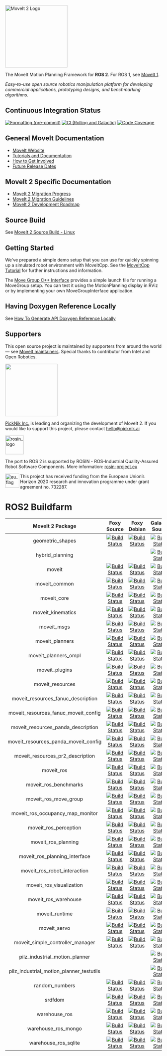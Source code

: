 <img src="https://moveit.ros.org/assets/logo/moveit2/moveit_logo-black.png" alt="MoveIt 2 Logo" width="200"/>

The MoveIt Motion Planning Framework for **ROS 2**. For ROS 1, see [MoveIt 1](https://github.com/ros-planning/moveit).

*Easy-to-use open source robotics manipulation platform for developing commercial applications, prototyping designs, and benchmarking algorithms.*

## Continuous Integration Status

[![Formatting (pre-commit)](https://github.com/ros-planning/moveit2/actions/workflows/format.yaml/badge.svg?branch=main)](https://github.com/ros-planning/moveit2/actions/workflows/format.yaml?query=branch%3Amain)
[![CI (Rolling and Galactic)](https://github.com/ros-planning/moveit2/actions/workflows/ci.yaml/badge.svg?branch=main)](https://github.com/ros-planning/moveit2/actions/workflows/ci.yaml?query=branch%3Amain)
[![Code Coverage](https://codecov.io/gh/ros-planning/moveit2/branch/main/graph/badge.svg?token=W7uHKcY0ly)](https://codecov.io/gh/ros-planning/moveit2)

## General MoveIt Documentation

- [MoveIt Website](http://moveit.ros.org)
- [Tutorials and Documentation](https://ros-planning.github.io/moveit_tutorials/)
- [How to Get Involved](http://moveit.ros.org/about/get_involved/)
- [Future Release Dates](https://moveit.ros.org/#release-versions)

## MoveIt 2 Specific Documentation

- [MoveIt 2 Migration Progress](https://docs.google.com/spreadsheets/d/1aPb3hNP213iPHQIYgcnCYh9cGFUlZmi_06E_9iTSsOI/edit?usp=sharing)
- [MoveIt 2 Migration Guidelines](doc/MIGRATION_GUIDE.md)
- [MoveIt 2 Development Roadmap](https://moveit.ros.org/documentation/contributing/roadmap/)

## Source Build

See [MoveIt 2 Source Build - Linux](https://moveit.ros.org/install-moveit2/source/)

## Getting Started

We've prepared a simple demo setup that you can use for quickly spinning up a simulated robot environment with MoveItCpp.
See the [MoveItCpp Tutorial](https://moveit.picknik.ai/foxy/doc/moveit_cpp/moveitcpp_tutorial.html) for further instructions and information.

The [Move Group C++ Interface](https://moveit.picknik.ai/foxy/doc/move_group_interface/move_group_interface_tutorial.html) provides a simple launch file for running a MoveGroup setup.
You can test it using the MotionPlanning display in RViz or by implementing your own MoveGroupInterface application.

## Having Doxygen Reference Locally
See [How To Generate API Doxygen Reference Locally](https://moveit.picknik.ai/main/doc/how_to_guides/how_to_generate_api_doxygen_locally.html)

## Supporters

This open source project is maintained by supporters from around the world — see [MoveIt maintainers](https://moveit.ros.org/about/). Special thanks to contributor from Intel and Open Robotics.

<a href="https://picknik.ai/">
  <img src="https://picknik.ai/assets/images/logo.jpg" width="168">
</a>

[PickNik Inc.](https://picknik.ai/) is leading and organizing the development of MoveIt 2.
If you would like to support this project, please contact hello@picknik.ai

<a href="http://rosin-project.eu">
  <img src="http://rosin-project.eu/wp-content/uploads/rosin_ack_logo_wide.png"
       alt="rosin_logo" height="60" >
</a>

The port to ROS 2 is supported by ROSIN - ROS-Industrial Quality-Assured Robot Software Components.
More information: <a href="http://rosin-project.eu">rosin-project.eu</a>

<img src="http://rosin-project.eu/wp-content/uploads/rosin_eu_flag.jpg"
     alt="eu_flag" height="45" align="left" >

This project has received funding from the European Union’s Horizon 2020
research and innovation programme under grant agreement no. 732287.


# ROS2 Buildfarm
| MoveIt 2 Package | Foxy Source | Foxy Debian | Galactic Source | Galactic Debian | Rolling Source | Rolling Debian |
|:---:|:---:|:---:|:---:|:---:|:---:|:---:|
| geometric_shapes | [![Build Status](https://build.ros2.org/buildStatus/icon?job=Fsrc_uF__geometric_shapes__ubuntu_focal__source)](https://build.ros2.org/job/Fsrc_uF__geometric_shapes__ubuntu_focal__source/) | [![Build Status](https://build.ros2.org/buildStatus/icon?job=Fbin_uF64__geometric_shapes__ubuntu_focal_amd64__binary)](https://build.ros2.org/job/Fbin_uF64__geometric_shapes__ubuntu_focal_amd64__binary/) | [![Build Status](https://build.ros2.org/buildStatus/icon?job=Gsrc_uF__geometric_shapes__ubuntu_focal__source)](https://build.ros2.org/job/Gsrc_uF__geometric_shapes__ubuntu_focal__source/) | [![Build Status](https://build.ros2.org/buildStatus/icon?job=Gbin_uF64__geometric_shapes__ubuntu_focal_amd64__binary)](https://build.ros2.org/job/Gbin_uF64__geometric_shapes__ubuntu_focal_amd64__binary/) | [![Build Status](https://build.ros2.org/buildStatus/icon?job=Rsrc_uF__geometric_shapes__ubuntu_focal__source)](https://build.ros2.org/job/Rsrc_uF__geometric_shapes__ubuntu_focal__source/) | [![Build Status](https://build.ros2.org/buildStatus/icon?job=Rbin_uF64__geometric_shapes__ubuntu_focal_amd64__binary)](https://build.ros2.org/job/Rbin_uF64__geometric_shapes__ubuntu_focal_amd64__binary/) |
| hybrid_planning | | | [![Build Status](https://build.ros2.org/buildStatus/icon?job=Gsrc_uF__moveit_hybrid_planning__ubuntu_focal__source)](https://build.ros2.org/job/Gsrc_uF__moveit_hybrid_planning__ubuntu_focal__source/) | [![Build Status](https://build.ros2.org/buildStatus/icon?job=Gbin_uF64__moveit_hybrid_planning__ubuntu_focal_amd64__binary)](https://build.ros2.org/job/Gbin_uF64__moveit_hybrid_planning__ubuntu_focal_amd64__binary/) | [![Build Status](https://build.ros2.org/buildStatus/icon?job=Rsrc_uF__moveit_hybrid_planning__ubuntu_focal__source)](https://build.ros2.org/job/Rsrc_uF__moveit_hybrid_planning__ubuntu_focal__source/) | [![Build Status](https://build.ros2.org/buildStatus/icon?job=Rbin_uF64__moveit_hybrid_planning__ubuntu_focal_amd64__binary)](https://build.ros2.org/job/Rbin_uF64__moveit_hybrid_planning__ubuntu_focal_amd64__binary/) |
| moveit | [![Build Status](https://build.ros2.org/buildStatus/icon?job=Fsrc_uF__moveit__ubuntu_focal__source)](https://build.ros2.org/job/Fsrc_uF__moveit__ubuntu_focal__source/) | [![Build Status](https://build.ros2.org/buildStatus/icon?job=Fbin_uF64__moveit__ubuntu_focal_amd64__binary)](https://build.ros2.org/job/Fbin_uF64__moveit__ubuntu_focal_amd64__binary/) | [![Build Status](https://build.ros2.org/buildStatus/icon?job=Gsrc_uF__moveit__ubuntu_focal__source)](https://build.ros2.org/job/Gsrc_uF__moveit__ubuntu_focal__source/) | [![Build Status](https://build.ros2.org/buildStatus/icon?job=Gbin_uF64__moveit__ubuntu_focal_amd64__binary)](https://build.ros2.org/job/Gbin_uF64__moveit__ubuntu_focal_amd64__binary/) | [![Build Status](https://build.ros2.org/buildStatus/icon?job=Rsrc_uF__moveit__ubuntu_focal__source)](https://build.ros2.org/job/Rsrc_uF__moveit__ubuntu_focal__source/) | [![Build Status](https://build.ros2.org/buildStatus/icon?job=Rbin_uF64__moveit__ubuntu_focal_amd64__binary)](https://build.ros2.org/job/Rbin_uF64__moveit__ubuntu_focal_amd64__binary/) |
| moveit_common | [![Build Status](https://build.ros2.org/buildStatus/icon?job=Fsrc_uF__moveit_common__ubuntu_focal__source)](https://build.ros2.org/job/Fsrc_uF__moveit_common__ubuntu_focal__source/) | [![Build Status](https://build.ros2.org/buildStatus/icon?job=Fbin_uF64__moveit_common__ubuntu_focal_amd64__binary)](https://build.ros2.org/job/Fbin_uF64__moveit_common__ubuntu_focal_amd64__binary/) | [![Build Status](https://build.ros2.org/buildStatus/icon?job=Gsrc_uF__moveit_common__ubuntu_focal__source)](https://build.ros2.org/job/Gsrc_uF__moveit_common__ubuntu_focal__source/) | [![Build Status](https://build.ros2.org/buildStatus/icon?job=Gbin_uF64__moveit_common__ubuntu_focal_amd64__binary)](https://build.ros2.org/job/Gbin_uF64__moveit_common__ubuntu_focal_amd64__binary/) | [![Build Status](https://build.ros2.org/buildStatus/icon?job=Rsrc_uF__moveit_common__ubuntu_focal__source)](https://build.ros2.org/job/Rsrc_uF__moveit_common__ubuntu_focal__source/) | [![Build Status](https://build.ros2.org/buildStatus/icon?job=Rbin_uF64__moveit_common__ubuntu_focal_amd64__binary)](https://build.ros2.org/job/Rbin_uF64__moveit_common__ubuntu_focal_amd64__binary/) |
| moveit_core | [![Build Status](https://build.ros2.org/buildStatus/icon?job=Fsrc_uF__moveit_core__ubuntu_focal__source)](https://build.ros2.org/job/Fsrc_uF__moveit_core__ubuntu_focal__source/) | [![Build Status](https://build.ros2.org/buildStatus/icon?job=Fbin_uF64__moveit_core__ubuntu_focal_amd64__binary)](https://build.ros2.org/job/Fbin_uF64__moveit_core__ubuntu_focal_amd64__binary/) | [![Build Status](https://build.ros2.org/buildStatus/icon?job=Gsrc_uF__moveit_core__ubuntu_focal__source)](https://build.ros2.org/job/Gsrc_uF__moveit_core__ubuntu_focal__source/) | [![Build Status](https://build.ros2.org/buildStatus/icon?job=Gbin_uF64__moveit_core__ubuntu_focal_amd64__binary)](https://build.ros2.org/job/Gbin_uF64__moveit_core__ubuntu_focal_amd64__binary/) | [![Build Status](https://build.ros2.org/buildStatus/icon?job=Rsrc_uF__moveit_core__ubuntu_focal__source)](https://build.ros2.org/job/Rsrc_uF__moveit_core__ubuntu_focal__source/) | [![Build Status](https://build.ros2.org/buildStatus/icon?job=Rbin_uF64__moveit_core__ubuntu_focal_amd64__binary)](https://build.ros2.org/job/Rbin_uF64__moveit_core__ubuntu_focal_amd64__binary/) |
| moveit_kinematics | [![Build Status](https://build.ros2.org/buildStatus/icon?job=Fsrc_uF__moveit_kinematics__ubuntu_focal__source)](https://build.ros2.org/job/Fsrc_uF__moveit_kinematics__ubuntu_focal__source/) | [![Build Status](https://build.ros2.org/buildStatus/icon?job=Fbin_uF64__moveit_kinematics__ubuntu_focal_amd64__binary)](https://build.ros2.org/job/Fbin_uF64__moveit_kinematics__ubuntu_focal_amd64__binary/) | [![Build Status](https://build.ros2.org/buildStatus/icon?job=Gsrc_uF__moveit_kinematics__ubuntu_focal__source)](https://build.ros2.org/job/Gsrc_uF__moveit_kinematics__ubuntu_focal__source/) | [![Build Status](https://build.ros2.org/buildStatus/icon?job=Gbin_uF64__moveit_kinematics__ubuntu_focal_amd64__binary)](https://build.ros2.org/job/Gbin_uF64__moveit_kinematics__ubuntu_focal_amd64__binary/) | [![Build Status](https://build.ros2.org/buildStatus/icon?job=Rsrc_uF__moveit_kinematics__ubuntu_focal__source)](https://build.ros2.org/job/Rsrc_uF__moveit_kinematics__ubuntu_focal__source/) | [![Build Status](https://build.ros2.org/buildStatus/icon?job=Rbin_uF64__moveit_kinematics__ubuntu_focal_amd64__binary)](https://build.ros2.org/job/Rbin_uF64__moveit_kinematics__ubuntu_focal_amd64__binary/) |
| moveit_msgs | [![Build Status](https://build.ros2.org/buildStatus/icon?job=Fsrc_uF__moveit_msgs__ubuntu_focal__source)](https://build.ros2.org/job/Fsrc_uF__moveit_msgs__ubuntu_focal__source/) | [![Build Status](https://build.ros2.org/buildStatus/icon?job=Fbin_uF64__moveit_msgs__ubuntu_focal_amd64__binary)](https://build.ros2.org/job/Fbin_uF64__moveit_msgs__ubuntu_focal_amd64__binary/) | [![Build Status](https://build.ros2.org/buildStatus/icon?job=Gsrc_uF__moveit_msgs__ubuntu_focal__source)](https://build.ros2.org/job/Gsrc_uF__moveit_msgs__ubuntu_focal__source/) | [![Build Status](https://build.ros2.org/buildStatus/icon?job=Gbin_uF64__moveit_msgs__ubuntu_focal_amd64__binary)](https://build.ros2.org/job/Gbin_uF64__moveit_msgs__ubuntu_focal_amd64__binary/) | [![Build Status](https://build.ros2.org/buildStatus/icon?job=Rsrc_uF__moveit_msgs__ubuntu_focal__source)](https://build.ros2.org/job/Rsrc_uF__moveit_msgs__ubuntu_focal__source/) | [![Build Status](https://build.ros2.org/buildStatus/icon?job=Rbin_uF64__moveit_msgs__ubuntu_focal_amd64__binary)](https://build.ros2.org/job/Rbin_uF64__moveit_msgs__ubuntu_focal_amd64__binary/) |
| moveit_planners | [![Build Status](https://build.ros2.org/buildStatus/icon?job=Fsrc_uF__moveit_planners__ubuntu_focal__source)](https://build.ros2.org/job/Fsrc_uF__moveit_planners__ubuntu_focal__source/) | [![Build Status](https://build.ros2.org/buildStatus/icon?job=Fbin_uF64__moveit_planners__ubuntu_focal_amd64__binary)](https://build.ros2.org/job/Fbin_uF64__moveit_planners__ubuntu_focal_amd64__binary/) | [![Build Status](https://build.ros2.org/buildStatus/icon?job=Gsrc_uF__moveit_planners__ubuntu_focal__source)](https://build.ros2.org/job/Gsrc_uF__moveit_planners__ubuntu_focal__source/) | [![Build Status](https://build.ros2.org/buildStatus/icon?job=Gbin_uF64__moveit_planners__ubuntu_focal_amd64__binary)](https://build.ros2.org/job/Gbin_uF64__moveit_planners__ubuntu_focal_amd64__binary/) | [![Build Status](https://build.ros2.org/buildStatus/icon?job=Rsrc_uF__moveit_planners__ubuntu_focal__source)](https://build.ros2.org/job/Rsrc_uF__moveit_planners__ubuntu_focal__source/) | [![Build Status](https://build.ros2.org/buildStatus/icon?job=Rbin_uF64__moveit_planners__ubuntu_focal_amd64__binary)](https://build.ros2.org/job/Rbin_uF64__moveit_planners__ubuntu_focal_amd64__binary/) |
| moveit_planners_ompl | [![Build Status](https://build.ros2.org/buildStatus/icon?job=Fsrc_uF__moveit_planners_ompl__ubuntu_focal__source)](https://build.ros2.org/job/Fsrc_uF__moveit_planners_ompl__ubuntu_focal__source/) | [![Build Status](https://build.ros2.org/buildStatus/icon?job=Fbin_uF64__moveit_planners_ompl__ubuntu_focal_amd64__binary)](https://build.ros2.org/job/Fbin_uF64__moveit_planners_ompl__ubuntu_focal_amd64__binary/) | [![Build Status](https://build.ros2.org/buildStatus/icon?job=Gsrc_uF__moveit_planners_ompl__ubuntu_focal__source)](https://build.ros2.org/job/Gsrc_uF__moveit_planners_ompl__ubuntu_focal__source/) | [![Build Status](https://build.ros2.org/buildStatus/icon?job=Gbin_uF64__moveit_planners_ompl__ubuntu_focal_amd64__binary)](https://build.ros2.org/job/Gbin_uF64__moveit_planners_ompl__ubuntu_focal_amd64__binary/) | [![Build Status](https://build.ros2.org/buildStatus/icon?job=Rsrc_uF__moveit_planners_ompl__ubuntu_focal__source)](https://build.ros2.org/job/Rsrc_uF__moveit_planners_ompl__ubuntu_focal__source/) | [![Build Status](https://build.ros2.org/buildStatus/icon?job=Rbin_uF64__moveit_planners_ompl__ubuntu_focal_amd64__binary)](https://build.ros2.org/job/Rbin_uF64__moveit_planners_ompl__ubuntu_focal_amd64__binary/) |
| moveit_plugins | [![Build Status](https://build.ros2.org/buildStatus/icon?job=Fsrc_uF__moveit_plugins__ubuntu_focal__source)](https://build.ros2.org/job/Fsrc_uF__moveit_plugins__ubuntu_focal__source/) | [![Build Status](https://build.ros2.org/buildStatus/icon?job=Fbin_uF64__moveit_plugins__ubuntu_focal_amd64__binary)](https://build.ros2.org/job/Fbin_uF64__moveit_plugins__ubuntu_focal_amd64__binary/) | [![Build Status](https://build.ros2.org/buildStatus/icon?job=Gsrc_uF__moveit_plugins__ubuntu_focal__source)](https://build.ros2.org/job/Gsrc_uF__moveit_plugins__ubuntu_focal__source/) | [![Build Status](https://build.ros2.org/buildStatus/icon?job=Gbin_uF64__moveit_plugins__ubuntu_focal_amd64__binary)](https://build.ros2.org/job/Gbin_uF64__moveit_plugins__ubuntu_focal_amd64__binary/) | [![Build Status](https://build.ros2.org/buildStatus/icon?job=Rsrc_uF__moveit_plugins__ubuntu_focal__source)](https://build.ros2.org/job/Rsrc_uF__moveit_plugins__ubuntu_focal__source/) | [![Build Status](https://build.ros2.org/buildStatus/icon?job=Rbin_uF64__moveit_plugins__ubuntu_focal_amd64__binary)](https://build.ros2.org/job/Rbin_uF64__moveit_plugins__ubuntu_focal_amd64__binary/) |
| moveit_resources | [![Build Status](https://build.ros2.org/buildStatus/icon?job=Fsrc_uF__moveit_resources__ubuntu_focal__source)](https://build.ros2.org/job/Fsrc_uF__moveit_resources__ubuntu_focal__source/) | [![Build Status](https://build.ros2.org/buildStatus/icon?job=Fbin_uF64__moveit_resources__ubuntu_focal_amd64__binary)](https://build.ros2.org/job/Fbin_uF64__moveit_resources__ubuntu_focal_amd64__binary/) | [![Build Status](https://build.ros2.org/buildStatus/icon?job=Gsrc_uF__moveit_resources__ubuntu_focal__source)](https://build.ros2.org/job/Gsrc_uF__moveit_resources__ubuntu_focal__source/) | [![Build Status](https://build.ros2.org/buildStatus/icon?job=Gbin_uF64__moveit_resources__ubuntu_focal_amd64__binary)](https://build.ros2.org/job/Gbin_uF64__moveit_resources__ubuntu_focal_amd64__binary/) | [![Build Status](https://build.ros2.org/buildStatus/icon?job=Rsrc_uF__moveit_resources__ubuntu_focal__source)](https://build.ros2.org/job/Rsrc_uF__moveit_resources__ubuntu_focal__source/) | [![Build Status](https://build.ros2.org/buildStatus/icon?job=Rbin_uF64__moveit_resources__ubuntu_focal_amd64__binary)](https://build.ros2.org/job/Rbin_uF64__moveit_resources__ubuntu_focal_amd64__binary/) |
| moveit_resources_fanuc_description | [![Build Status](https://build.ros2.org/buildStatus/icon?job=Fsrc_uF__moveit_resources_fanuc_description__ubuntu_focal__source)](https://build.ros2.org/job/Fsrc_uF__moveit_resources_fanuc_description__ubuntu_focal__source/) | [![Build Status](https://build.ros2.org/buildStatus/icon?job=Fbin_uF64__moveit_resources_fanuc_description__ubuntu_focal_amd64__binary)](https://build.ros2.org/job/Fbin_uF64__moveit_resources_fanuc_description__ubuntu_focal_amd64__binary/) | [![Build Status](https://build.ros2.org/buildStatus/icon?job=Gsrc_uF__moveit_resources_fanuc_description__ubuntu_focal__source)](https://build.ros2.org/job/Gsrc_uF__moveit_resources_fanuc_description__ubuntu_focal__source/) | [![Build Status](https://build.ros2.org/buildStatus/icon?job=Gbin_uF64__moveit_resources_fanuc_description__ubuntu_focal_amd64__binary)](https://build.ros2.org/job/Gbin_uF64__moveit_resources_fanuc_description__ubuntu_focal_amd64__binary/) | [![Build Status](https://build.ros2.org/buildStatus/icon?job=Rsrc_uF__moveit_resources_fanuc_description__ubuntu_focal__source)](https://build.ros2.org/job/Rsrc_uF__moveit_resources_fanuc_description__ubuntu_focal__source/) | [![Build Status](https://build.ros2.org/buildStatus/icon?job=Rbin_uF64__moveit_resources_fanuc_description__ubuntu_focal_amd64__binary)](https://build.ros2.org/job/Rbin_uF64__moveit_resources_fanuc_description__ubuntu_focal_amd64__binary/) |
| moveit_resources_fanuc_moveit_config | [![Build Status](https://build.ros2.org/buildStatus/icon?job=Fsrc_uF__moveit_resources_fanuc_moveit_config__ubuntu_focal__source)](https://build.ros2.org/job/Fsrc_uF__moveit_resources_fanuc_moveit_config__ubuntu_focal__source/) | [![Build Status](https://build.ros2.org/buildStatus/icon?job=Fbin_uF64__moveit_resources_fanuc_moveit_config__ubuntu_focal_amd64__binary)](https://build.ros2.org/job/Fbin_uF64__moveit_resources_fanuc_moveit_config__ubuntu_focal_amd64__binary/) | [![Build Status](https://build.ros2.org/buildStatus/icon?job=Gsrc_uF__moveit_resources_fanuc_moveit_config__ubuntu_focal__source)](https://build.ros2.org/job/Gsrc_uF__moveit_resources_fanuc_moveit_config__ubuntu_focal__source/) | [![Build Status](https://build.ros2.org/buildStatus/icon?job=Gbin_uF64__moveit_resources_fanuc_moveit_config__ubuntu_focal_amd64__binary)](https://build.ros2.org/job/Gbin_uF64__moveit_resources_fanuc_moveit_config__ubuntu_focal_amd64__binary/) | [![Build Status](https://build.ros2.org/buildStatus/icon?job=Rsrc_uF__moveit_resources_fanuc_moveit_config__ubuntu_focal__source)](https://build.ros2.org/job/Rsrc_uF__moveit_resources_fanuc_moveit_config__ubuntu_focal__source/) | [![Build Status](https://build.ros2.org/buildStatus/icon?job=Rbin_uF64__moveit_resources_fanuc_moveit_config__ubuntu_focal_amd64__binary)](https://build.ros2.org/job/Rbin_uF64__moveit_resources_fanuc_moveit_config__ubuntu_focal_amd64__binary/) |
| moveit_resources_panda_description | [![Build Status](https://build.ros2.org/buildStatus/icon?job=Fsrc_uF__moveit_resources_panda_description__ubuntu_focal__source)](https://build.ros2.org/job/Fsrc_uF__moveit_resources_panda_description__ubuntu_focal__source/) | [![Build Status](https://build.ros2.org/buildStatus/icon?job=Fbin_uF64__moveit_resources_panda_description__ubuntu_focal_amd64__binary)](https://build.ros2.org/job/Fbin_uF64__moveit_resources_panda_description__ubuntu_focal_amd64__binary/) | [![Build Status](https://build.ros2.org/buildStatus/icon?job=Gsrc_uF__moveit_resources_panda_description__ubuntu_focal__source)](https://build.ros2.org/job/Gsrc_uF__moveit_resources_panda_description__ubuntu_focal__source/) | [![Build Status](https://build.ros2.org/buildStatus/icon?job=Gbin_uF64__moveit_resources_panda_description__ubuntu_focal_amd64__binary)](https://build.ros2.org/job/Gbin_uF64__moveit_resources_panda_description__ubuntu_focal_amd64__binary/) | [![Build Status](https://build.ros2.org/buildStatus/icon?job=Rsrc_uF__moveit_resources_panda_description__ubuntu_focal__source)](https://build.ros2.org/job/Rsrc_uF__moveit_resources_panda_description__ubuntu_focal__source/) | [![Build Status](https://build.ros2.org/buildStatus/icon?job=Rbin_uF64__moveit_resources_panda_description__ubuntu_focal_amd64__binary)](https://build.ros2.org/job/Rbin_uF64__moveit_resources_panda_description__ubuntu_focal_amd64__binary/) |
| moveit_resources_panda_moveit_config | [![Build Status](https://build.ros2.org/buildStatus/icon?job=Fsrc_uF__moveit_resources_panda_moveit_config__ubuntu_focal__source)](https://build.ros2.org/job/Fsrc_uF__moveit_resources_panda_moveit_config__ubuntu_focal__source/) | [![Build Status](https://build.ros2.org/buildStatus/icon?job=Fbin_uF64__moveit_resources_panda_moveit_config__ubuntu_focal_amd64__binary)](https://build.ros2.org/job/Fbin_uF64__moveit_resources_panda_moveit_config__ubuntu_focal_amd64__binary/) | [![Build Status](https://build.ros2.org/buildStatus/icon?job=Gsrc_uF__moveit_resources_panda_moveit_config__ubuntu_focal__source)](https://build.ros2.org/job/Gsrc_uF__moveit_resources_panda_moveit_config__ubuntu_focal__source/) | [![Build Status](https://build.ros2.org/buildStatus/icon?job=Gbin_uF64__moveit_resources_panda_moveit_config__ubuntu_focal_amd64__binary)](https://build.ros2.org/job/Gbin_uF64__moveit_resources_panda_moveit_config__ubuntu_focal_amd64__binary/) | [![Build Status](https://build.ros2.org/buildStatus/icon?job=Rsrc_uF__moveit_resources_panda_moveit_config__ubuntu_focal__source)](https://build.ros2.org/job/Rsrc_uF__moveit_resources_panda_moveit_config__ubuntu_focal__source/) | [![Build Status](https://build.ros2.org/buildStatus/icon?job=Rbin_uF64__moveit_resources_panda_moveit_config__ubuntu_focal_amd64__binary)](https://build.ros2.org/job/Rbin_uF64__moveit_resources_panda_moveit_config__ubuntu_focal_amd64__binary/) |
| moveit_resources_pr2_description | [![Build Status](https://build.ros2.org/buildStatus/icon?job=Fsrc_uF__moveit_resources_pr2_description__ubuntu_focal__source)](https://build.ros2.org/job/Fsrc_uF__moveit_resources_pr2_description__ubuntu_focal__source/) | [![Build Status](https://build.ros2.org/buildStatus/icon?job=Fbin_uF64__moveit_resources_pr2_description__ubuntu_focal_amd64__binary)](https://build.ros2.org/job/Fbin_uF64__moveit_resources_pr2_description__ubuntu_focal_amd64__binary/) | [![Build Status](https://build.ros2.org/buildStatus/icon?job=Gsrc_uF__moveit_resources_pr2_description__ubuntu_focal__source)](https://build.ros2.org/job/Gsrc_uF__moveit_resources_pr2_description__ubuntu_focal__source/) | [![Build Status](https://build.ros2.org/buildStatus/icon?job=Gbin_uF64__moveit_resources_pr2_description__ubuntu_focal_amd64__binary)](https://build.ros2.org/job/Gbin_uF64__moveit_resources_pr2_description__ubuntu_focal_amd64__binary/) | [![Build Status](https://build.ros2.org/buildStatus/icon?job=Rsrc_uF__moveit_resources_pr2_description__ubuntu_focal__source)](https://build.ros2.org/job/Rsrc_uF__moveit_resources_pr2_description__ubuntu_focal__source/) | [![Build Status](https://build.ros2.org/buildStatus/icon?job=Rbin_uF64__moveit_resources_pr2_description__ubuntu_focal_amd64__binary)](https://build.ros2.org/job/Rbin_uF64__moveit_resources_pr2_description__ubuntu_focal_amd64__binary/) |
| moveit_ros | [![Build Status](https://build.ros2.org/buildStatus/icon?job=Fsrc_uF__moveit_ros__ubuntu_focal__source)](https://build.ros2.org/job/Fsrc_uF__moveit_ros__ubuntu_focal__source/) | [![Build Status](https://build.ros2.org/buildStatus/icon?job=Fbin_uF64__moveit_ros__ubuntu_focal_amd64__binary)](https://build.ros2.org/job/Fbin_uF64__moveit_ros__ubuntu_focal_amd64__binary/) | [![Build Status](https://build.ros2.org/buildStatus/icon?job=Gsrc_uF__moveit_ros__ubuntu_focal__source)](https://build.ros2.org/job/Gsrc_uF__moveit_ros__ubuntu_focal__source/) | [![Build Status](https://build.ros2.org/buildStatus/icon?job=Gbin_uF64__moveit_ros__ubuntu_focal_amd64__binary)](https://build.ros2.org/job/Gbin_uF64__moveit_ros__ubuntu_focal_amd64__binary/) | [![Build Status](https://build.ros2.org/buildStatus/icon?job=Rsrc_uF__moveit_ros__ubuntu_focal__source)](https://build.ros2.org/job/Rsrc_uF__moveit_ros__ubuntu_focal__source/) | [![Build Status](https://build.ros2.org/buildStatus/icon?job=Rbin_uF64__moveit_ros__ubuntu_focal_amd64__binary)](https://build.ros2.org/job/Rbin_uF64__moveit_ros__ubuntu_focal_amd64__binary/) |
| moveit_ros_benchmarks | [![Build Status](https://build.ros2.org/buildStatus/icon?job=Fsrc_uF__moveit_ros_benchmarks__ubuntu_focal__source)](https://build.ros2.org/job/Fsrc_uF__moveit_ros_benchmarks__ubuntu_focal__source/) | [![Build Status](https://build.ros2.org/buildStatus/icon?job=Fbin_uF64__moveit_ros_benchmarks__ubuntu_focal_amd64__binary)](https://build.ros2.org/job/Fbin_uF64__moveit_ros_benchmarks__ubuntu_focal_amd64__binary/) | [![Build Status](https://build.ros2.org/buildStatus/icon?job=Gsrc_uF__moveit_ros_benchmarks__ubuntu_focal__source)](https://build.ros2.org/job/Gsrc_uF__moveit_ros_benchmarks__ubuntu_focal__source/) | [![Build Status](https://build.ros2.org/buildStatus/icon?job=Gbin_uF64__moveit_ros_benchmarks__ubuntu_focal_amd64__binary)](https://build.ros2.org/job/Gbin_uF64__moveit_ros_benchmarks__ubuntu_focal_amd64__binary/) | [![Build Status](https://build.ros2.org/buildStatus/icon?job=Rsrc_uF__moveit_ros_benchmarks__ubuntu_focal__source)](https://build.ros2.org/job/Rsrc_uF__moveit_ros_benchmarks__ubuntu_focal__source/) | [![Build Status](https://build.ros2.org/buildStatus/icon?job=Rbin_uF64__moveit_ros_benchmarks__ubuntu_focal_amd64__binary)](https://build.ros2.org/job/Rbin_uF64__moveit_ros_benchmarks__ubuntu_focal_amd64__binary/) |
| moveit_ros_move_group | [![Build Status](https://build.ros2.org/buildStatus/icon?job=Fsrc_uF__moveit_ros_move_group__ubuntu_focal__source)](https://build.ros2.org/job/Fsrc_uF__moveit_ros_move_group__ubuntu_focal__source/) | [![Build Status](https://build.ros2.org/buildStatus/icon?job=Fbin_uF64__moveit_ros_move_group__ubuntu_focal_amd64__binary)](https://build.ros2.org/job/Fbin_uF64__moveit_ros_move_group__ubuntu_focal_amd64__binary/) | [![Build Status](https://build.ros2.org/buildStatus/icon?job=Gsrc_uF__moveit_ros_move_group__ubuntu_focal__source)](https://build.ros2.org/job/Gsrc_uF__moveit_ros_move_group__ubuntu_focal__source/) | [![Build Status](https://build.ros2.org/buildStatus/icon?job=Gbin_uF64__moveit_ros_move_group__ubuntu_focal_amd64__binary)](https://build.ros2.org/job/Gbin_uF64__moveit_ros_move_group__ubuntu_focal_amd64__binary/) | [![Build Status](https://build.ros2.org/buildStatus/icon?job=Rsrc_uF__moveit_ros_move_group__ubuntu_focal__source)](https://build.ros2.org/job/Rsrc_uF__moveit_ros_move_group__ubuntu_focal__source/) | [![Build Status](https://build.ros2.org/buildStatus/icon?job=Rbin_uF64__moveit_ros_move_group__ubuntu_focal_amd64__binary)](https://build.ros2.org/job/Rbin_uF64__moveit_ros_move_group__ubuntu_focal_amd64__binary/) |
| moveit_ros_occupancy_map_monitor | [![Build Status](https://build.ros2.org/buildStatus/icon?job=Fsrc_uF__moveit_ros_occupancy_map_monitor__ubuntu_focal__source)](https://build.ros2.org/job/Fsrc_uF__moveit_ros_occupancy_map_monitor__ubuntu_focal__source/) | [![Build Status](https://build.ros2.org/buildStatus/icon?job=Fbin_uF64__moveit_ros_occupancy_map_monitor__ubuntu_focal_amd64__binary)](https://build.ros2.org/job/Fbin_uF64__moveit_ros_occupancy_map_monitor__ubuntu_focal_amd64__binary/) | [![Build Status](https://build.ros2.org/buildStatus/icon?job=Gsrc_uF__moveit_ros_occupancy_map_monitor__ubuntu_focal__source)](https://build.ros2.org/job/Gsrc_uF__moveit_ros_occupancy_map_monitor__ubuntu_focal__source/) | [![Build Status](https://build.ros2.org/buildStatus/icon?job=Gbin_uF64__moveit_ros_occupancy_map_monitor__ubuntu_focal_amd64__binary)](https://build.ros2.org/job/Gbin_uF64__moveit_ros_occupancy_map_monitor__ubuntu_focal_amd64__binary/) | [![Build Status](https://build.ros2.org/buildStatus/icon?job=Rsrc_uF__moveit_ros_occupancy_map_monitor__ubuntu_focal__source)](https://build.ros2.org/job/Rsrc_uF__moveit_ros_occupancy_map_monitor__ubuntu_focal__source/) | [![Build Status](https://build.ros2.org/buildStatus/icon?job=Rbin_uF64__moveit_ros_occupancy_map_monitor__ubuntu_focal_amd64__binary)](https://build.ros2.org/job/Rbin_uF64__moveit_ros_occupancy_map_monitor__ubuntu_focal_amd64__binary/) |
| moveit_ros_perception | [![Build Status](https://build.ros2.org/buildStatus/icon?job=Fsrc_uF__moveit_ros_perception__ubuntu_focal__source)](https://build.ros2.org/job/Fsrc_uF__moveit_ros_perception__ubuntu_focal__source/) | [![Build Status](https://build.ros2.org/buildStatus/icon?job=Fbin_uF64__moveit_ros_perception__ubuntu_focal_amd64__binary)](https://build.ros2.org/job/Fbin_uF64__moveit_ros_perception__ubuntu_focal_amd64__binary/) | [![Build Status](https://build.ros2.org/buildStatus/icon?job=Gsrc_uF__moveit_ros_perception__ubuntu_focal__source)](https://build.ros2.org/job/Gsrc_uF__moveit_ros_perception__ubuntu_focal__source/) | [![Build Status](https://build.ros2.org/buildStatus/icon?job=Gbin_uF64__moveit_ros_perception__ubuntu_focal_amd64__binary)](https://build.ros2.org/job/Gbin_uF64__moveit_ros_perception__ubuntu_focal_amd64__binary/) | [![Build Status](https://build.ros2.org/buildStatus/icon?job=Rsrc_uF__moveit_ros_perception__ubuntu_focal__source)](https://build.ros2.org/job/Rsrc_uF__moveit_ros_perception__ubuntu_focal__source/) | [![Build Status](https://build.ros2.org/buildStatus/icon?job=Rbin_uF64__moveit_ros_perception__ubuntu_focal_amd64__binary)](https://build.ros2.org/job/Rbin_uF64__moveit_ros_perception__ubuntu_focal_amd64__binary/) |
| moveit_ros_planning | [![Build Status](https://build.ros2.org/buildStatus/icon?job=Fsrc_uF__moveit_ros_planning__ubuntu_focal__source)](https://build.ros2.org/job/Fsrc_uF__moveit_ros_planning__ubuntu_focal__source/) | [![Build Status](https://build.ros2.org/buildStatus/icon?job=Fbin_uF64__moveit_ros_planning__ubuntu_focal_amd64__binary)](https://build.ros2.org/job/Fbin_uF64__moveit_ros_planning__ubuntu_focal_amd64__binary/) | [![Build Status](https://build.ros2.org/buildStatus/icon?job=Gsrc_uF__moveit_ros_planning__ubuntu_focal__source)](https://build.ros2.org/job/Gsrc_uF__moveit_ros_planning__ubuntu_focal__source/) | [![Build Status](https://build.ros2.org/buildStatus/icon?job=Gbin_uF64__moveit_ros_planning__ubuntu_focal_amd64__binary)](https://build.ros2.org/job/Gbin_uF64__moveit_ros_planning__ubuntu_focal_amd64__binary/) | [![Build Status](https://build.ros2.org/buildStatus/icon?job=Rsrc_uF__moveit_ros_planning__ubuntu_focal__source)](https://build.ros2.org/job/Rsrc_uF__moveit_ros_planning__ubuntu_focal__source/) | [![Build Status](https://build.ros2.org/buildStatus/icon?job=Rbin_uF64__moveit_ros_planning__ubuntu_focal_amd64__binary)](https://build.ros2.org/job/Rbin_uF64__moveit_ros_planning__ubuntu_focal_amd64__binary/) |
| moveit_ros_planning_interface | [![Build Status](https://build.ros2.org/buildStatus/icon?job=Fsrc_uF__moveit_ros_planning_interface__ubuntu_focal__source)](https://build.ros2.org/job/Fsrc_uF__moveit_ros_planning_interface__ubuntu_focal__source/) | [![Build Status](https://build.ros2.org/buildStatus/icon?job=Fbin_uF64__moveit_ros_planning_interface__ubuntu_focal_amd64__binary)](https://build.ros2.org/job/Fbin_uF64__moveit_ros_planning_interface__ubuntu_focal_amd64__binary/) | [![Build Status](https://build.ros2.org/buildStatus/icon?job=Gsrc_uF__moveit_ros_planning_interface__ubuntu_focal__source)](https://build.ros2.org/job/Gsrc_uF__moveit_ros_planning_interface__ubuntu_focal__source/) | [![Build Status](https://build.ros2.org/buildStatus/icon?job=Gbin_uF64__moveit_ros_planning_interface__ubuntu_focal_amd64__binary)](https://build.ros2.org/job/Gbin_uF64__moveit_ros_planning_interface__ubuntu_focal_amd64__binary/) | [![Build Status](https://build.ros2.org/buildStatus/icon?job=Rsrc_uF__moveit_ros_planning_interface__ubuntu_focal__source)](https://build.ros2.org/job/Rsrc_uF__moveit_ros_planning_interface__ubuntu_focal__source/) | [![Build Status](https://build.ros2.org/buildStatus/icon?job=Rbin_uF64__moveit_ros_planning_interface__ubuntu_focal_amd64__binary)](https://build.ros2.org/job/Rbin_uF64__moveit_ros_planning_interface__ubuntu_focal_amd64__binary/) |
| moveit_ros_robot_interaction | [![Build Status](https://build.ros2.org/buildStatus/icon?job=Fsrc_uF__moveit_ros_robot_interaction__ubuntu_focal__source)](https://build.ros2.org/job/Fsrc_uF__moveit_ros_robot_interaction__ubuntu_focal__source/) | [![Build Status](https://build.ros2.org/buildStatus/icon?job=Fbin_uF64__moveit_ros_robot_interaction__ubuntu_focal_amd64__binary)](https://build.ros2.org/job/Fbin_uF64__moveit_ros_robot_interaction__ubuntu_focal_amd64__binary/) | [![Build Status](https://build.ros2.org/buildStatus/icon?job=Gsrc_uF__moveit_ros_robot_interaction__ubuntu_focal__source)](https://build.ros2.org/job/Gsrc_uF__moveit_ros_robot_interaction__ubuntu_focal__source/) | [![Build Status](https://build.ros2.org/buildStatus/icon?job=Gbin_uF64__moveit_ros_robot_interaction__ubuntu_focal_amd64__binary)](https://build.ros2.org/job/Gbin_uF64__moveit_ros_robot_interaction__ubuntu_focal_amd64__binary/) | [![Build Status](https://build.ros2.org/buildStatus/icon?job=Rsrc_uF__moveit_ros_robot_interaction__ubuntu_focal__source)](https://build.ros2.org/job/Rsrc_uF__moveit_ros_robot_interaction__ubuntu_focal__source/) | [![Build Status](https://build.ros2.org/buildStatus/icon?job=Rbin_uF64__moveit_ros_robot_interaction__ubuntu_focal_amd64__binary)](https://build.ros2.org/job/Rbin_uF64__moveit_ros_robot_interaction__ubuntu_focal_amd64__binary/) |
| moveit_ros_visualization | [![Build Status](https://build.ros2.org/buildStatus/icon?job=Fsrc_uF__moveit_ros_visualization__ubuntu_focal__source)](https://build.ros2.org/job/Fsrc_uF__moveit_ros_visualization__ubuntu_focal__source/) | [![Build Status](https://build.ros2.org/buildStatus/icon?job=Fbin_uF64__moveit_ros_visualization__ubuntu_focal_amd64__binary)](https://build.ros2.org/job/Fbin_uF64__moveit_ros_visualization__ubuntu_focal_amd64__binary/) | [![Build Status](https://build.ros2.org/buildStatus/icon?job=Gsrc_uF__moveit_ros_visualization__ubuntu_focal__source)](https://build.ros2.org/job/Gsrc_uF__moveit_ros_visualization__ubuntu_focal__source/) | [![Build Status](https://build.ros2.org/buildStatus/icon?job=Gbin_uF64__moveit_ros_visualization__ubuntu_focal_amd64__binary)](https://build.ros2.org/job/Gbin_uF64__moveit_ros_visualization__ubuntu_focal_amd64__binary/) | [![Build Status](https://build.ros2.org/buildStatus/icon?job=Rsrc_uF__moveit_ros_visualization__ubuntu_focal__source)](https://build.ros2.org/job/Rsrc_uF__moveit_ros_visualization__ubuntu_focal__source/) | [![Build Status](https://build.ros2.org/buildStatus/icon?job=Rbin_uF64__moveit_ros_visualization__ubuntu_focal_amd64__binary)](https://build.ros2.org/job/Rbin_uF64__moveit_ros_visualization__ubuntu_focal_amd64__binary/) |
| moveit_ros_warehouse | [![Build Status](https://build.ros2.org/buildStatus/icon?job=Fsrc_uF__moveit_ros_warehouse__ubuntu_focal__source)](https://build.ros2.org/job/Fsrc_uF__moveit_ros_warehouse__ubuntu_focal__source/) | [![Build Status](https://build.ros2.org/buildStatus/icon?job=Fbin_uF64__moveit_ros_warehouse__ubuntu_focal_amd64__binary)](https://build.ros2.org/job/Fbin_uF64__moveit_ros_warehouse__ubuntu_focal_amd64__binary/) | [![Build Status](https://build.ros2.org/buildStatus/icon?job=Gsrc_uF__moveit_ros_warehouse__ubuntu_focal__source)](https://build.ros2.org/job/Gsrc_uF__moveit_ros_warehouse__ubuntu_focal__source/) | [![Build Status](https://build.ros2.org/buildStatus/icon?job=Gbin_uF64__moveit_ros_warehouse__ubuntu_focal_amd64__binary)](https://build.ros2.org/job/Gbin_uF64__moveit_ros_warehouse__ubuntu_focal_amd64__binary/) | [![Build Status](https://build.ros2.org/buildStatus/icon?job=Rsrc_uF__moveit_ros_warehouse__ubuntu_focal__source)](https://build.ros2.org/job/Rsrc_uF__moveit_ros_warehouse__ubuntu_focal__source/) | [![Build Status](https://build.ros2.org/buildStatus/icon?job=Rbin_uF64__moveit_ros_warehouse__ubuntu_focal_amd64__binary)](https://build.ros2.org/job/Rbin_uF64__moveit_ros_warehouse__ubuntu_focal_amd64__binary/) |
| moveit_runtime | [![Build Status](https://build.ros2.org/buildStatus/icon?job=Fsrc_uF__moveit_runtime__ubuntu_focal__source)](https://build.ros2.org/job/Fsrc_uF__moveit_runtime__ubuntu_focal__source/) | [![Build Status](https://build.ros2.org/buildStatus/icon?job=Fbin_uF64__moveit_runtime__ubuntu_focal_amd64__binary)](https://build.ros2.org/job/Fbin_uF64__moveit_runtime__ubuntu_focal_amd64__binary/) | [![Build Status](https://build.ros2.org/buildStatus/icon?job=Gsrc_uF__moveit_runtime__ubuntu_focal__source)](https://build.ros2.org/job/Gsrc_uF__moveit_runtime__ubuntu_focal__source/) | [![Build Status](https://build.ros2.org/buildStatus/icon?job=Gbin_uF64__moveit_runtime__ubuntu_focal_amd64__binary)](https://build.ros2.org/job/Gbin_uF64__moveit_runtime__ubuntu_focal_amd64__binary/) | [![Build Status](https://build.ros2.org/buildStatus/icon?job=Rsrc_uF__moveit_runtime__ubuntu_focal__source)](https://build.ros2.org/job/Rsrc_uF__moveit_runtime__ubuntu_focal__source/) | [![Build Status](https://build.ros2.org/buildStatus/icon?job=Rbin_uF64__moveit_runtime__ubuntu_focal_amd64__binary)](https://build.ros2.org/job/Rbin_uF64__moveit_runtime__ubuntu_focal_amd64__binary/) |
| moveit_servo | [![Build Status](https://build.ros2.org/buildStatus/icon?job=Fsrc_uF__moveit_servo__ubuntu_focal__source)](https://build.ros2.org/job/Fsrc_uF__moveit_servo__ubuntu_focal__source/) | [![Build Status](https://build.ros2.org/buildStatus/icon?job=Fbin_uF64__moveit_servo__ubuntu_focal_amd64__binary)](https://build.ros2.org/job/Fbin_uF64__moveit_servo__ubuntu_focal_amd64__binary/) | [![Build Status](https://build.ros2.org/buildStatus/icon?job=Gsrc_uF__moveit_servo__ubuntu_focal__source)](https://build.ros2.org/job/Gsrc_uF__moveit_servo__ubuntu_focal__source/) | [![Build Status](https://build.ros2.org/buildStatus/icon?job=Gbin_uF64__moveit_servo__ubuntu_focal_amd64__binary)](https://build.ros2.org/job/Gbin_uF64__moveit_servo__ubuntu_focal_amd64__binary/) | [![Build Status](https://build.ros2.org/buildStatus/icon?job=Rsrc_uF__moveit_servo__ubuntu_focal__source)](https://build.ros2.org/job/Rsrc_uF__moveit_servo__ubuntu_focal__source/) | [![Build Status](https://build.ros2.org/buildStatus/icon?job=Rbin_uF64__moveit_servo__ubuntu_focal_amd64__binary)](https://build.ros2.org/job/Rbin_uF64__moveit_servo__ubuntu_focal_amd64__binary/) |
| moveit_simple_controller_manager | [![Build Status](https://build.ros2.org/buildStatus/icon?job=Fsrc_uF__moveit_simple_controller_manager__ubuntu_focal__source)](https://build.ros2.org/job/Fsrc_uF__moveit_simple_controller_manager__ubuntu_focal__source/) | [![Build Status](https://build.ros2.org/buildStatus/icon?job=Fbin_uF64__moveit_simple_controller_manager__ubuntu_focal_amd64__binary)](https://build.ros2.org/job/Fbin_uF64__moveit_simple_controller_manager__ubuntu_focal_amd64__binary/) | [![Build Status](https://build.ros2.org/buildStatus/icon?job=Gsrc_uF__moveit_simple_controller_manager__ubuntu_focal__source)](https://build.ros2.org/job/Gsrc_uF__moveit_simple_controller_manager__ubuntu_focal__source/) | [![Build Status](https://build.ros2.org/buildStatus/icon?job=Gbin_uF64__moveit_simple_controller_manager__ubuntu_focal_amd64__binary)](https://build.ros2.org/job/Gbin_uF64__moveit_simple_controller_manager__ubuntu_focal_amd64__binary/) | [![Build Status](https://build.ros2.org/buildStatus/icon?job=Rsrc_uF__moveit_simple_controller_manager__ubuntu_focal__source)](https://build.ros2.org/job/Rsrc_uF__moveit_simple_controller_manager__ubuntu_focal__source/) | [![Build Status](https://build.ros2.org/buildStatus/icon?job=Rbin_uF64__moveit_simple_controller_manager__ubuntu_focal_amd64__binary)](https://build.ros2.org/job/Rbin_uF64__moveit_simple_controller_manager__ubuntu_focal_amd64__binary/) |
| pilz_industrial_motion_planner | | | [![Build Status](https://build.ros2.org/buildStatus/icon?job=Gsrc_uF__pilz_industrial_motion_planner__ubuntu_focal__source)](https://build.ros2.org/job/Gsrc_uF__pilz_industrial_motion_planner__ubuntu_focal__source/) | [![Build Status](https://build.ros2.org/buildStatus/icon?job=Gbin_uF64__pilz_industrial_motion_planner__ubuntu_focal_amd64__binary)](https://build.ros2.org/job/Gbin_uF64__pilz_industrial_motion_planner__ubuntu_focal_amd64__binary/) | [![Build Status](https://build.ros2.org/buildStatus/icon?job=Rsrc_uF__pilz_industrial_motion_planner__ubuntu_focal__source)](https://build.ros2.org/job/Rsrc_uF__pilz_industrial_motion_planner__ubuntu_focal__source/) | [![Build Status](https://build.ros2.org/buildStatus/icon?job=Rbin_uF64__pilz_industrial_motion_planner__ubuntu_focal_amd64__binary)](https://build.ros2.org/job/Rbin_uF64__pilz_industrial_motion_planner__ubuntu_focal_amd64__binary/) |
| pilz_industrial_motion_planner_testutils | | | [![Build Status](https://build.ros2.org/buildStatus/icon?job=Gsrc_uF__pilz_industrial_motion_planner_testutils__ubuntu_focal__source)](https://build.ros2.org/job/Gsrc_uF__pilz_industrial_motion_planner_testutils__ubuntu_focal__source/) | [![Build Status](https://build.ros2.org/buildStatus/icon?job=Gbin_uF64__pilz_industrial_motion_planner_testutils__ubuntu_focal_amd64__binary)](https://build.ros2.org/job/Gbin_uF64__pilz_industrial_motion_planner_testutils__ubuntu_focal_amd64__binary/) | [![Build Status](https://build.ros2.org/buildStatus/icon?job=Rsrc_uF__pilz_industrial_motion_planner_testutils__ubuntu_focal__source)](https://build.ros2.org/job/Rsrc_uF__pilz_industrial_motion_planner_testutils__ubuntu_focal__source/) | [![Build Status](https://build.ros2.org/buildStatus/icon?job=Rbin_uF64__pilz_industrial_motion_planner_testutils__ubuntu_focal_amd64__binary)](https://build.ros2.org/job/Rbin_uF64__pilz_industrial_motion_planner_testutils__ubuntu_focal_amd64__binary/) |
| random_numbers | [![Build Status](https://build.ros2.org/buildStatus/icon?job=Fsrc_uF__random_numbers__ubuntu_focal__source)](https://build.ros2.org/job/Fsrc_uF__random_numbers__ubuntu_focal__source/) | [![Build Status](https://build.ros2.org/buildStatus/icon?job=Fbin_uF64__random_numbers__ubuntu_focal_amd64__binary)](https://build.ros2.org/job/Fbin_uF64__random_numbers__ubuntu_focal_amd64__binary/) | [![Build Status](https://build.ros2.org/buildStatus/icon?job=Gsrc_uF__random_numbers__ubuntu_focal__source)](https://build.ros2.org/job/Gsrc_uF__random_numbers__ubuntu_focal__source/) | [![Build Status](https://build.ros2.org/buildStatus/icon?job=Gbin_uF64__random_numbers__ubuntu_focal_amd64__binary)](https://build.ros2.org/job/Gbin_uF64__random_numbers__ubuntu_focal_amd64__binary/) | [![Build Status](https://build.ros2.org/buildStatus/icon?job=Rsrc_uF__random_numbers__ubuntu_focal__source)](https://build.ros2.org/job/Rsrc_uF__random_numbers__ubuntu_focal__source/) | [![Build Status](https://build.ros2.org/buildStatus/icon?job=Rbin_uF64__random_numbers__ubuntu_focal_amd64__binary)](https://build.ros2.org/job/Rbin_uF64__random_numbers__ubuntu_focal_amd64__binary/) |
| srdfdom | [![Build Status](https://build.ros2.org/buildStatus/icon?job=Fsrc_uF__srdfdom__ubuntu_focal__source)](https://build.ros2.org/job/Fsrc_uF__srdfdom__ubuntu_focal__source/) | [![Build Status](https://build.ros2.org/buildStatus/icon?job=Fbin_uF64__srdfdom__ubuntu_focal_amd64__binary)](https://build.ros2.org/job/Fbin_uF64__srdfdom__ubuntu_focal_amd64__binary/) | [![Build Status](https://build.ros2.org/buildStatus/icon?job=Gsrc_uF__srdfdom__ubuntu_focal__source)](https://build.ros2.org/job/Gsrc_uF__srdfdom__ubuntu_focal__source/) | [![Build Status](https://build.ros2.org/buildStatus/icon?job=Gbin_uF64__srdfdom__ubuntu_focal_amd64__binary)](https://build.ros2.org/job/Gbin_uF64__srdfdom__ubuntu_focal_amd64__binary/) | [![Build Status](https://build.ros2.org/buildStatus/icon?job=Rsrc_uF__srdfdom__ubuntu_focal__source)](https://build.ros2.org/job/Rsrc_uF__srdfdom__ubuntu_focal__source/) | [![Build Status](https://build.ros2.org/buildStatus/icon?job=Rbin_uF64__srdfdom__ubuntu_focal_amd64__binary)](https://build.ros2.org/job/Rbin_uF64__srdfdom__ubuntu_focal_amd64__binary/) |
| warehouse_ros | [![Build Status](https://build.ros2.org/buildStatus/icon?job=Fsrc_uF__warehouse_ros__ubuntu_focal__source)](https://build.ros2.org/job/Fsrc_uF__warehouse_ros__ubuntu_focal__source/) | [![Build Status](https://build.ros2.org/buildStatus/icon?job=Fbin_uF64__warehouse_ros__ubuntu_focal_amd64__binary)](https://build.ros2.org/job/Fbin_uF64__warehouse_ros__ubuntu_focal_amd64__binary/) | [![Build Status](https://build.ros2.org/buildStatus/icon?job=Gsrc_uF__warehouse_ros__ubuntu_focal__source)](https://build.ros2.org/job/Gsrc_uF__warehouse_ros__ubuntu_focal__source/) | [![Build Status](https://build.ros2.org/buildStatus/icon?job=Gbin_uF64__warehouse_ros__ubuntu_focal_amd64__binary)](https://build.ros2.org/job/Gbin_uF64__warehouse_ros__ubuntu_focal_amd64__binary/) | [![Build Status](https://build.ros2.org/buildStatus/icon?job=Rsrc_uF__warehouse_ros__ubuntu_focal__source)](https://build.ros2.org/job/Rsrc_uF__warehouse_ros__ubuntu_focal__source/) | [![Build Status](https://build.ros2.org/buildStatus/icon?job=Rbin_uF64__warehouse_ros__ubuntu_focal_amd64__binary)](https://build.ros2.org/job/Rbin_uF64__warehouse_ros__ubuntu_focal_amd64__binary/) |
| warehouse_ros_mongo | [![Build Status](https://build.ros2.org/buildStatus/icon?job=Fsrc_uF__warehouse_ros_mongo__ubuntu_focal__source)](https://build.ros2.org/job/Fsrc_uF__warehouse_ros_mongo__ubuntu_focal__source/) | [![Build Status](https://build.ros2.org/buildStatus/icon?job=Fbin_uF64__warehouse_ros_mongo__ubuntu_focal_amd64__binary)](https://build.ros2.org/job/Fbin_uF64__warehouse_ros_mongo__ubuntu_focal_amd64__binary/) | [![Build Status](https://build.ros2.org/buildStatus/icon?job=Gsrc_uF__warehouse_ros_mongo__ubuntu_focal__source)](https://build.ros2.org/job/Gsrc_uF__warehouse_ros_mongo__ubuntu_focal__source/) | [![Build Status](https://build.ros2.org/buildStatus/icon?job=Gbin_uF64__warehouse_ros_mongo__ubuntu_focal_amd64__binary)](https://build.ros2.org/job/Gbin_uF64__warehouse_ros_mongo__ubuntu_focal_amd64__binary/) | [![Build Status](https://build.ros2.org/buildStatus/icon?job=Rsrc_uF__warehouse_ros_mongo__ubuntu_focal__source)](https://build.ros2.org/job/Rsrc_uF__warehouse_ros_mongo__ubuntu_focal__source/) | [![Build Status](https://build.ros2.org/buildStatus/icon?job=Rbin_uF64__warehouse_ros_mongo__ubuntu_focal_amd64__binary)](https://build.ros2.org/job/Rbin_uF64__warehouse_ros_mongo__ubuntu_focal_amd64__binary/) |
| warehouse_ros_sqlite | [![Build Status](https://build.ros2.org/buildStatus/icon?job=Fsrc_uF__warehouse_ros_sqlite__ubuntu_focal__source)](https://build.ros2.org/job/Fsrc_uF__warehouse_ros_sqlite__ubuntu_focal__source/) | [![Build Status](https://build.ros2.org/buildStatus/icon?job=Fbin_uF64__warehouse_ros_sqlite__ubuntu_focal_amd64__binary)](https://build.ros2.org/job/Fbin_uF64__warehouse_ros_sqlite__ubuntu_focal_amd64__binary/) | [![Build Status](https://build.ros2.org/buildStatus/icon?job=Gsrc_uF__warehouse_ros_sqlite__ubuntu_focal__source)](https://build.ros2.org/job/Gsrc_uF__warehouse_ros_sqlite__ubuntu_focal__source/) | [![Build Status](https://build.ros2.org/buildStatus/icon?job=Gbin_uF64__warehouse_ros_sqlite__ubuntu_focal_amd64__binary)](https://build.ros2.org/job/Gbin_uF64__warehouse_ros_sqlite__ubuntu_focal_amd64__binary/) | [![Build Status](https://build.ros2.org/buildStatus/icon?job=Rsrc_uF__warehouse_ros_sqlite__ubuntu_focal__source)](https://build.ros2.org/job/Rsrc_uF__warehouse_ros_sqlite__ubuntu_focal__source/) | [![Build Status](https://build.ros2.org/buildStatus/icon?job=Rbin_uF64__warehouse_ros_sqlite__ubuntu_focal_amd64__binary)](https://build.ros2.org/job/Rbin_uF64__warehouse_ros_sqlite__ubuntu_focal_amd64__binary/) |
